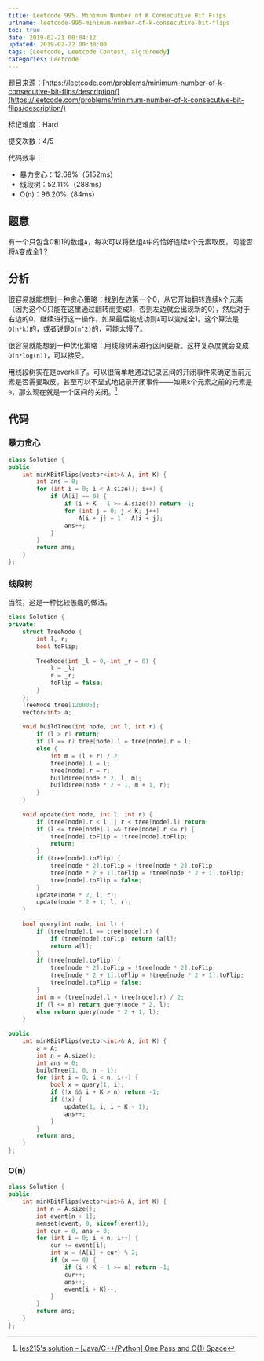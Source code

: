 ```yaml
---
title: Leetcode 995. Minimum Number of K Consecutive Bit Flips
urlname: leetcode-995-minimum-number-of-k-consecutive-bit-flips
toc: true
date: 2019-02-21 00:04:12
updated: 2019-02-22 00:30:00
tags: [Leetcode, Leetcode Contest, alg:Greedy]
categories: Leetcode
---
```


题目来源：[https://leetcode.com/problems/minimum-number-of-k-consecutive-bit-flips/description/](https://leetcode.com/problems/minimum-number-of-k-consecutive-bit-flips/description/)

标记难度：Hard

提交次数：4/5

代码效率：

* 暴力贪心：12.68%（5152ms）
* 线段树：52.11%（288ms）
* O(n)：96.20%（84ms）

## 题意

有一个只包含0和1的数组`A`，每次可以将数组`A`中的恰好连续`k`个元素取反，问能否将`A`变成全1？

## 分析

很容易就能想到一种贪心策略：找到左边第一个0，从它开始翻转连续`k`个元素（因为这个0只能在这里通过翻转而变成1，否则左边就会出现新的0），然后对于右边的0，继续进行这一操作，如果最后能成功则`A`可以变成全1。这个算法是`O(n*k)`的，或者说是`O(n^2)`的，可能太慢了。

很容易就能想到一种优化策略：用线段树来进行区间更新。这样复杂度就会变成`O(n*log(n))`，可以接受。

用线段树实在是overkill了。可以很简单地通过记录区间的开闭事件来确定当前元素是否需要取反。甚至可以不显式地记录开闭事件——如果`k`个元素之前的元素是`0`，那么现在就是一个区间的关闭。[^lee]

[^lee]: [les215's solution - \[Java/C++/Python\] One Pass and O(1) Space](https://leetcode.com/problems/minimum-number-of-k-consecutive-bit-flips/discuss/238609/JavaC++Python-One-Pass-and-O(1)-Space)

## 代码

### 暴力贪心

```cpp
class Solution {
public:
    int minKBitFlips(vector<int>& A, int K) {
        int ans = 0;
        for (int i = 0; i < A.size(); i++) {
            if (A[i] == 0) {
                if (i + K - 1 >= A.size()) return -1;
                for (int j = 0; j < K; j++)
                    A[i + j] = 1 - A[i + j];
                ans++;
            }
        }
        return ans;
    }
};
```

### 线段树

当然，这是一种比较愚蠢的做法。

```cpp
class Solution {
private:
    struct TreeNode {
        int l, r;
        bool toFlip;
        
        TreeNode(int _l = 0, int _r = 0) {
            l = _l;
            r = _r;
            toFlip = false;
        }
    };
    TreeNode tree[120005];
    vector<int> a;
    
    void buildTree(int node, int l, int r) {
        if (l > r) return;
        if (l == r) tree[node].l = tree[node].r = l;
        else {
            int m = (l + r) / 2;
            tree[node].l = l;
            tree[node].r = r;
            buildTree(node * 2, l, m);
            buildTree(node * 2 + 1, m + 1, r);
        }
    }
    
    void update(int node, int l, int r) {
        if (tree[node].r < l || r < tree[node].l) return;
        if (l <= tree[node].l && tree[node].r <= r) {
            tree[node].toFlip = !tree[node].toFlip;
            return;
        }
        if (tree[node].toFlip) {
            tree[node * 2].toFlip = !tree[node * 2].toFlip;
            tree[node * 2 + 1].toFlip = !tree[node * 2 + 1].toFlip;
            tree[node].toFlip = false;
        }
        update(node * 2, l, r);
        update(node * 2 + 1, l, r);
    }
    
    bool query(int node, int l) {
        if (tree[node].l == tree[node].r) {
            if (tree[node].toFlip) return !a[l];
            return a[l];
        }
        if (tree[node].toFlip) {
            tree[node * 2].toFlip = !tree[node * 2].toFlip;
            tree[node * 2 + 1].toFlip = !tree[node * 2 + 1].toFlip;
            tree[node].toFlip = false;
        }
        int m = (tree[node].l + tree[node].r) / 2;
        if (l <= m) return query(node * 2, l);
        else return query(node * 2 + 1, l);
    }
    
public:
    int minKBitFlips(vector<int>& A, int K) {
        a = A;
        int n = A.size();
        int ans = 0;
        buildTree(1, 0, n - 1);
        for (int i = 0; i < n; i++) {
            bool x = query(1, i);
            if (!x && i + K > n) return -1;
            if (!x) {
                update(1, i, i + K - 1);
                ans++;
            }
        }
        return ans;
    }
};
```

### O(n)

```cpp
class Solution {
public:
    int minKBitFlips(vector<int>& A, int K) {
        int n = A.size();
        int event[n + 1];
        memset(event, 0, sizeof(event));
        int cur = 0, ans = 0;
        for (int i = 0; i < n; i++) {
            cur += event[i];
            int x = (A[i] + cur) % 2;
            if (x == 0) {
                if (i + K - 1 >= n) return -1;
                cur++;
                ans++;
                event[i + K]--;
            }
        }
        return ans;
    }
};
```
